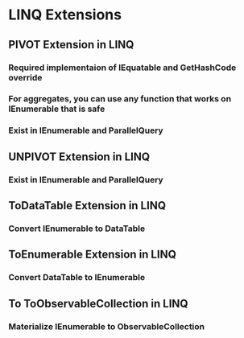 ﻿# LINQ Extensions 
## PIVOT Extension in LINQ
### Required implementaion of IEquatable<T> and GetHashCode  override
### For aggregates, you can use any function that works on IEnumerable that is safe
### Exist in IEnumerable and ParallelQuery

## UNPIVOT Extension in LINQ
### Exist in IEnumerable and ParallelQuery

## ToDataTable Extension in LINQ
### Convert IEnumerable<T> to DataTable

## ToEnumerable Extension in LINQ
### Convert DataTable to IEnumerable<T>

## To ToObservableCollection in LINQ
### Materialize IEnumerable<T> to ObservableCollection<T>
